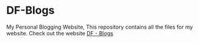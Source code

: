 # DF-Blogs
My Personal Blogging Website, This repository contains all the files for my website.
Check out the website [DF - Blogs](https://)
